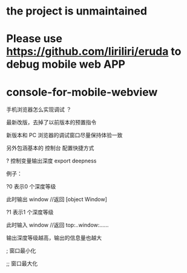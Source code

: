 # the project is unmaintained 
# Please use https://github.com/liriliri/eruda to debug mobile web APP

# console-for-mobile-webview
手机浏览器怎么实现调试 ？

最新改版，去掉了以前版本的预置指令

新版本和 PC 浏览器的调试窗口尽量保持体验一致

另外包涵基本的 控制台 配置快捷方式

? 控制变量输出深度 export deepness

例子：

?0 表示0 个深度等级

此时输出 window //返回 [object Window]

?1 表示1 个深度等级

此时输入 window //返回 top:..window:......

输出深度等级越高，输出的信息量也越大

; 窗口最小化

;; 窗口最大化
